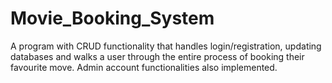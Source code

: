 # Movie_Booking_System
A program with CRUD functionality that handles login/registration, updating databases and walks a user through the entire process of booking their favourite move. Admin account functionalities also implemented.
